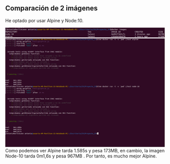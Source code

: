 ## Comparación de 2 imágenes
He optado por usar Alpine y Node:10.

![ImagenesTamanio](./img/ImagenesTamanio.png)
![ImagenesTiempo](./img/ImagenesTiempo.png)
Como podemos ver Alpine tarda 1.585s y pesa 173MB, en cambio, la imagen Node-10 tarda 0m1,6s y pesa 967MB . Por tanto, es mucho mejor Alpine.
